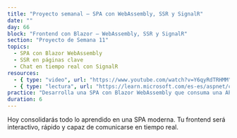 ```yaml
---
title: "Proyecto semanal – SPA con WebAssembly, SSR y SignalR"
date: ""
day: 66
block: "Frontend con Blazor – WebAssembly, SSR y SignalR"
section: "Proyecto de Semana 11"
topics:
  - SPA con Blazor WebAssembly
  - SSR en páginas clave
  - Chat en tiempo real con SignalR
resources:
  - { type: "video", url: "https://www.youtube.com/watch?v=Y6qyRdTRHMM" }
  - { type: "lectura", url: "https://learn.microsoft.com/es-es/aspnet/core/blazor/?view=aspnetcore-9.0" }
practice: "Desarrolla una SPA con Blazor WebAssembly que consuma una API, renderice SSR en la página de inicio y tenga un chat en tiempo real con SignalR."
duration: 6
---
```


Hoy consolidarás todo lo aprendido en una SPA moderna. Tu frontend será interactivo, rápido y capaz de comunicarse en tiempo real.